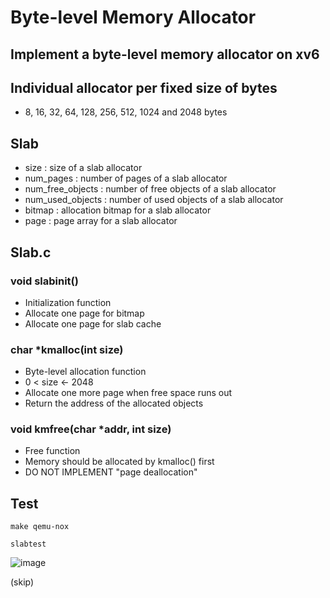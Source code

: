 # Byte-level Memory Allocator



## Implement a byte-level memory allocator on xv6



## Individual allocator per fixed size of bytes

- 8, 16, 32, 64, 128, 256, 512, 1024 and 2048 bytes



## Slab

- size : size of a slab allocator
- num_pages : number of pages of a slab allocator
- num_free_objects : number of free objects of a slab allocator
- num_used_objects : number of used objects of a slab allocator
- bitmap : allocation bitmap for a slab allocator
- page : page array for a slab allocator



## Slab.c

### void slabinit()

- Initialization function
- Allocate one page for bitmap
- Allocate one page for slab cache



### char *kmalloc(int size)

- Byte-level allocation function
- 0 < size <- 2048
- Allocate one more page when free space runs out
- Return the address of the allocated objects



### void kmfree(char *addr, int size)

- Free function
- Memory should be allocated by kmalloc() first
- DO NOT IMPLEMENT "page deallocation"



## Test

``` make qemu-nox ```

``` slabtest ```



![image](https://user-images.githubusercontent.com/62228195/117566385-57b4b680-b0f1-11eb-9ab3-047a9f65e03e.png)

(skip)
